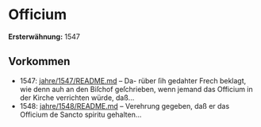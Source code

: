 # Officium

**Ersterwähnung:** 1547

## Vorkommen
- 1547: [jahre/1547/README.md](../jahre/1547/README.md) – Da-
rüber ſih gedahter Frech beklagt, wie denn auh an den
Biſchof geſchrieben, wenn jemand das Officium in der
Kirche verrichten würde, daß...
- 1548: [jahre/1548/README.md](../jahre/1548/README.md) – Verehrung gegeben, daß er das Officium de Sancto spiritu
gehalten...
